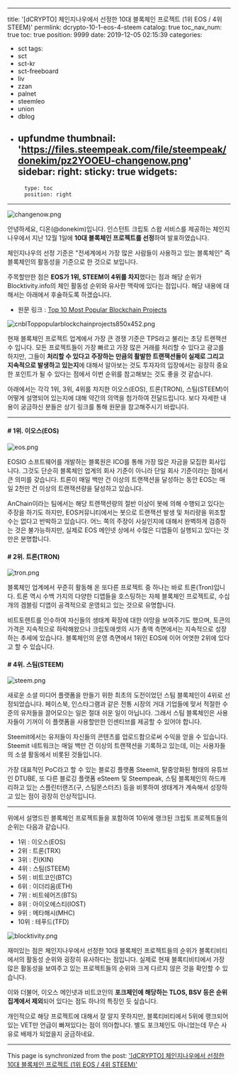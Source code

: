 
---
title: '[dCRYPTO] 체인지나우에서 선정한 10대 블록체인 프로젝트 (1위 EOS / 4위 STEEM)'
permlink: dcrypto-10-1-eos-4-steem
catalog: true
toc_nav_num: true
toc: true
position: 9999
date: 2019-12-05 02:15:39
categories:
- sct
tags:
- sct
- sct-kr
- sct-freeboard
- liv
- zzan
- palnet
- steemleo
- union
- dblog
- upfundme
thumbnail: 'https://files.steempeak.com/file/steempeak/donekim/pz2YOOEU-changenow.png'
sidebar:
    right:
        sticky: true
widgets:
    -
        type: toc
        position: right
---


![changenow.png](https://files.steempeak.com/file/steempeak/donekim/pz2YOOEU-changenow.png)

안녕하세요, 디온(@donekim)입니다. 인스턴트 크립토 스왑 서비스를 제공하는 체인지나우에서 지난 12월 1일에 **10대 블록체인 프로젝트를 선정**하여 발표하였습니다. 

체인지나우의 선정 기준은 "전세계에서 가장 많은 사람들이 사용하고 있는 블록체인" 즉 블록체인의 활동성을 기준으로 한 것으로 보입니다.

주목할만한 점은 **EOS가 1위, STEEM이 4위를 차지**했다는 점과 해당 순위가 Blocktivity.info의 체인 활동성 순위와 유사한 맥락에 있다는 점입니다. 해당 내용에 대해서는 아래에서 후술하도록 하겠습니다.

- 원문 링크 : [Top 10 Most Popular Blockchain Projects](https://changenow.io/blog/top-10-most-popular-blockchain-projects)

![cnblToppopularblockchainprojects850x452.png](https://files.steempeak.com/file/steempeak/donekim/ADb5s6ut-cn-bl-Top-popular-blockchain-projects-850x452.png)

현재 블록체인 프로젝트 업계에서 가장 큰 경쟁 기준은 TPS라고 불리는 초당 트랜잭션 수 입니다. 모든 프로젝트들이 가장 빠르고 가장 많은 거래를 처리할 수 있다고 광고를 하지만, 그들이 **처리할 수 있다고 주장하는 만큼의 활발한 트랜잭션들이 실제로 그리고 지속적으로 발생하고 있는지**에 대해서 알아보는 것도 투자자의 입장에서는 굉장히 중요한 포인트가 될 수 있다는 점에서 이번 순위를 참고해보는 것도 좋을 것 같습니다.

아래에서는 각각 1위, 3위, 4위를 차지한 이오스(EOS), 트론(TRON), 스팀(STEEM)이 어떻게 설명되어 있는지에 대해 약간의 의역을 첨가하여 전달드립니다. 보다 자세한 내용이 궁금하신 분들은 상기 링크를 통해 원문을 참고해주시기 바랍니다.

---

#### # 1위. 이오스(EOS)

![eos.png](https://files.steempeak.com/file/steempeak/donekim/j4m3IUh8-eos.png)

EOSIO 소프트웨어를 개발하는 블록원은 ICO를 통해 가장 많은 자금을 모집한 회사입니다. 그것도 단순히 블록체인 업계의 회사 기준이 아니라 단일 회사 기준이라는 점에서 큰 의미를 갖습니다. 트론이 매일 백만 건 이상의 트랜잭션을 달성하는 동안 EOS는 매일 2천만 건 이상의 트랜잭션량을 달성하고 있습니다. 

AnChain이라는 팀에서는 해당 트랜잭션량의 절반 이상이 봇에 의해 수행되고 있다는 주장을 하기도 하지만, EOS커뮤니티에서는 봇으로 트랜잭션 발생 및 처리량을 위조할 수는 없다고 반박하고 있습니다. 어느 쪽의 주장이 사실인지에 대해서 완벽하게 검증하는 것은 불가능하지만, 실제로 EOS 메인넷 상에서 수많은 디앱들이 실행되고 있다는 것만은 분명합니다. 

#### # 2위. 트론(TRON)

![tron.png](https://files.steempeak.com/file/steempeak/donekim/InNITnNY-tron.png)

블록체인 업계에서 꾸준히 활동해 온 또다른 프로젝트 중 하나는 바로 트론(Tron)입니다. 트론 역시 수백 가지의 다양한 디앱들을 호스팅하는 자체 블록체인 프로젝트로, 수십 개의 겜블링 디앱이 공격적으로 운영되고 있는 것으로 유명합니다.

비트토렌트를 인수하여 자신들의 생태계 확장에 대한 야망을 보여주기도 했으며, 토큰의 가격은 지속적으로 하락해왔으나 크립토애셋의 시가 총액 측면에서는 지속적으로 성장하는 추세에 있습니다. 블록체인의 운영 측면에서 1위인 EOS에 이어 어엿한 2위에 있다고 할 수 있습니다.

#### # 4위. 스팀(STEEM) 

![steem.png](https://files.steempeak.com/file/steempeak/donekim/hiTVSRqX-steem.png)

새로운 소셜 미디어 플랫폼을 만들기 위한 최초의 도전이었던 스팀 블록체인이 4위로 선정되었습니다. 페이스북, 인스타그램과 같은 전통 시장의 거대 기업들에 맞서 적절한 수준의 유저들을 끌어모으는 일은 절대 쉬운 일이 아닙니다. 그래서 스팀 블록체인은 사용자들이 기꺼이 이 플랫폼을 사용할만한 인센티브를 제공할 수 있어야 합니다.

Steemit에서는 유저들이 자신들의 콘텐츠를 업로드함으로써 수익을 얻을 수 있습니다. Steemit 네트워크는 매일 백만 건 이상의 트랜잭션을 기록하고 있는데, 이는 사용자들의 소셜 활동에서 비롯된 것들입니다. 

가장 대표적인 PoC라고 할 수 있는 블로깅 플랫폼 Steemit, 탈중앙화된 형태의 유튜브인 DTUBE, 또 다른 블로깅 플랫폼 eSteem 및 Steempeak, 스팀 블록체인의 하드캐리하고 있는 스플린터랜즈(구, 스팀몬스터즈) 등을 비롯하여 생태계가 계속해서 성장하고 있는 점이 굉장히 인상적입니다.

---

위에서 설명드린 블록체인 프로젝트들을 포함하여 10위에 랭크된 크립토 프로젝트들의 순위는 다음과 같습니다.

- 1위 : 이오스(EOS)
- 2위 : 트론(TRX)
- 3위 : 킨(KIN)
- 4위 : 스팀(STEEM)
- 5위 : 비트코인(BTC)
- 6위 : 이더리움(ETH)
- 7위 : 비트쉐어즈(BTS)
- 8위 : 아이오에스티(IOST)
- 9위 : 메타해시(MHC)
- 10위 : 테푸드(TFD)

![blocktivity.png](https://files.steempeak.com/file/steempeak/donekim/DP1vwyi2-blocktivity.png)

재미있는 점은 체인지나우에서 선정한 10대 블록체인 프로젝트들의 순위가 블록티비티에서의 활동성 순위와 굉장히 유사하다는 점입니다. 실제로 현재 블록티비티에서 가장 많은 활동성을 보여주고 있는 프로젝트들의 순위와 크게 다르지 않은 것을 확인할 수 있습니다.

이와 더불어, 이오스 메인넷과 비트코인의 **포크체인에 해당하는 TLOS, BSV 등은 순위 집계에서 제외**되어 있다는 점도 하나의 특징인 듯 싶습니다. 

개인적으로 해당 프로젝트에 대해서 잘 알지 못하지만, 블록티비티에서 5위에 랭크되어 있는 VET만 언급이 빠져있다는 점이 의아합니다. 별도 포크체인도 아니었는데 무슨 사유로 배제가 되었을지 궁금하네요.

- - -

This page is synchronized from the post: ['[dCRYPTO] 체인지나우에서 선정한 10대 블록체인 프로젝트 (1위 EOS / 4위 STEEM)'](https://steemit.com/@donekim/dcrypto-10-1-eos-4-steem)
